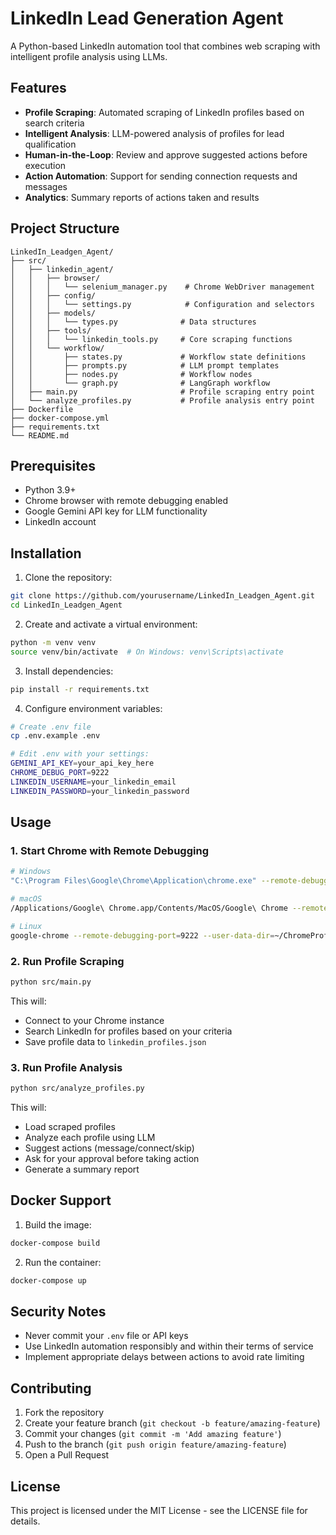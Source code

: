 # LinkedIn Lead Generation Agent

A Python-based LinkedIn automation tool that combines web scraping with intelligent profile analysis using LLMs.

## Features

- **Profile Scraping**: Automated scraping of LinkedIn profiles based on search criteria
- **Intelligent Analysis**: LLM-powered analysis of profiles for lead qualification
- **Human-in-the-Loop**: Review and approve suggested actions before execution
- **Action Automation**: Support for sending connection requests and messages
- **Analytics**: Summary reports of actions taken and results

## Project Structure

```
LinkedIn_Leadgen_Agent/
├── src/
│   ├── linkedin_agent/
│   │   ├── browser/
│   │   │   └── selenium_manager.py    # Chrome WebDriver management
│   │   ├── config/
│   │   │   └── settings.py            # Configuration and selectors
│   │   ├── models/
│   │   │   └── types.py              # Data structures
│   │   ├── tools/
│   │   │   └── linkedin_tools.py     # Core scraping functions
│   │   └── workflow/
│   │       ├── states.py             # Workflow state definitions
│   │       ├── prompts.py            # LLM prompt templates
│   │       ├── nodes.py              # Workflow nodes
│   │       └── graph.py              # LangGraph workflow
│   ├── main.py                       # Profile scraping entry point
│   └── analyze_profiles.py           # Profile analysis entry point
├── Dockerfile
├── docker-compose.yml
├── requirements.txt
└── README.md
```

## Prerequisites

- Python 3.9+
- Chrome browser with remote debugging enabled
- Google Gemini API key for LLM functionality
- LinkedIn account

## Installation

1. Clone the repository:
```bash
git clone https://github.com/yourusername/LinkedIn_Leadgen_Agent.git
cd LinkedIn_Leadgen_Agent
```

2. Create and activate a virtual environment:
```bash
python -m venv venv
source venv/bin/activate  # On Windows: venv\Scripts\activate
```

3. Install dependencies:
```bash
pip install -r requirements.txt
```

4. Configure environment variables:
```bash
# Create .env file
cp .env.example .env

# Edit .env with your settings:
GEMINI_API_KEY=your_api_key_here
CHROME_DEBUG_PORT=9222
LINKEDIN_USERNAME=your_linkedin_email
LINKEDIN_PASSWORD=your_linkedin_password
```

## Usage

### 1. Start Chrome with Remote Debugging

```bash
# Windows
"C:\Program Files\Google\Chrome\Application\chrome.exe" --remote-debugging-port=9222 --user-data-dir="%LOCALAPPDATA%\Google\Chrome\User Data"

# macOS
/Applications/Google\ Chrome.app/Contents/MacOS/Google\ Chrome --remote-debugging-port=9222 --user-data-dir="~/ChromeProfile"

# Linux
google-chrome --remote-debugging-port=9222 --user-data-dir=~/ChromeProfile
```

### 2. Run Profile Scraping

```bash
python src/main.py
```

This will:
- Connect to your Chrome instance
- Search LinkedIn for profiles based on your criteria
- Save profile data to `linkedin_profiles.json`

### 3. Run Profile Analysis

```bash
python src/analyze_profiles.py
```

This will:
- Load scraped profiles
- Analyze each profile using LLM
- Suggest actions (message/connect/skip)
- Ask for your approval before taking action
- Generate a summary report

## Docker Support

1. Build the image:
```bash
docker-compose build
```

2. Run the container:
```bash
docker-compose up
```

## Security Notes

- Never commit your `.env` file or API keys
- Use LinkedIn automation responsibly and within their terms of service
- Implement appropriate delays between actions to avoid rate limiting

## Contributing

1. Fork the repository
2. Create your feature branch (`git checkout -b feature/amazing-feature`)
3. Commit your changes (`git commit -m 'Add amazing feature'`)
4. Push to the branch (`git push origin feature/amazing-feature`)
5. Open a Pull Request

## License

This project is licensed under the MIT License - see the LICENSE file for details.